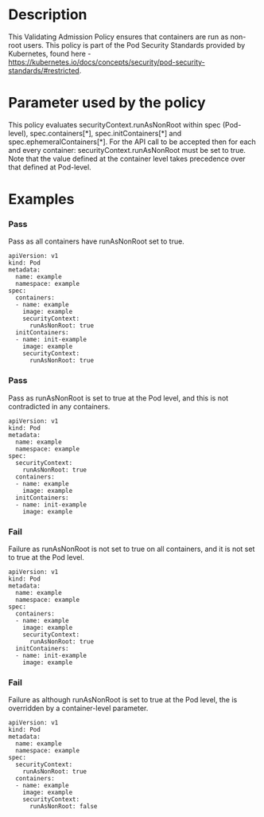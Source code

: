 # Description
This Validating Admission Policy ensures that containers are run as non-root users.
This policy is part of the Pod Security Standards provided by Kubernetes, found here - https://kubernetes.io/docs/concepts/security/pod-security-standards/#restricted.

# Parameter used by the policy
This policy evaluates securityContext.runAsNonRoot within spec (Pod-level), spec.containers[\*], spec.initContainers[\*] and spec.ephemeralContainers[\*]. For the API call to be accepted then for each and every container: securityContext.runAsNonRoot must be set to true. Note that the value defined at the container level takes precedence over that defined at Pod-level.

# Examples
### Pass
Pass as all containers have runAsNonRoot set to true.
```
apiVersion: v1
kind: Pod
metadata:
  name: example
  namespace: example
spec:
  containers:
  - name: example
    image: example
    securityContext:
      runAsNonRoot: true
  initContainers:
  - name: init-example
    image: example
    securityContext:
      runAsNonRoot: true
```
### Pass
Pass as runAsNonRoot is set to true at the Pod level, and this is not contradicted in any containers.
```
apiVersion: v1
kind: Pod
metadata:
  name: example
  namespace: example
spec:
  securityContext:
    runAsNonRoot: true
  containers:
  - name: example
    image: example
  initContainers:
  - name: init-example
    image: example
```
### Fail
Failure as runAsNonRoot is not set to true on all containers, and it is not set to true at the Pod level.
```
apiVersion: v1
kind: Pod
metadata:
  name: example
  namespace: example
spec:
  containers:
  - name: example
    image: example
    securityContext:
      runAsNonRoot: true
  initContainers:
  - name: init-example
    image: example
```
### Fail
Failure as although runAsNonRoot is set to true at the Pod level, the is overridden by a container-level parameter.
```
apiVersion: v1
kind: Pod
metadata:
  name: example
  namespace: example
spec:
  securityContext:
    runAsNonRoot: true
  containers:
  - name: example
    image: example
    securityContext:
      runAsNonRoot: false
```